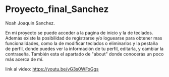 # Proyecto_final_Sanchez

Noah Joaquin Sanchez.

En mi proyecto se puede acceder a la pagina de inicio y la de teclados. Además existe la posibilidad de registrarse y/o loguearse para obtener mas funcionalidades, como la de modificar teclados o eliminarlos y la pestaña de perfil, donde puedes ver la información de tu perfil, editarla, y cambiar la contraseña. También esta el apartado de "about" donde conocerás un poco más acerca de mí.

link al video: https://youtu.be/vG3s0WFxGgs